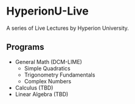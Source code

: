 # HyperionU-Live
A series of Live Lectures by Hyperion University.
## Programs
* General Math (DCM-LIME)
    * Simple Quadratics
    * Trigonometry Fundamentals
    * Complex Numbers
* Calculus (TBD)
* Linear Algebra (TBD)